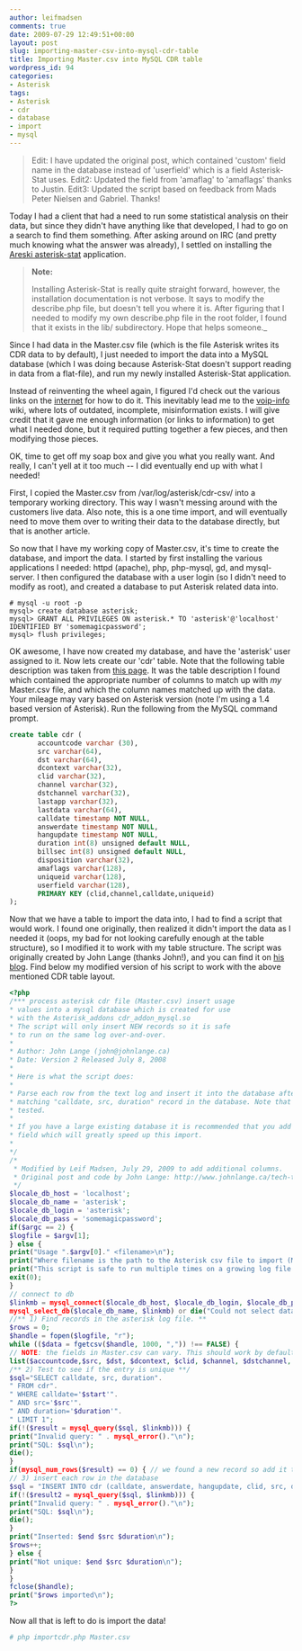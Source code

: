 ```yaml
---
author: leifmadsen
comments: true
date: 2009-07-29 12:49:51+00:00
layout: post
slug: importing-master-csv-into-mysql-cdr-table
title: Importing Master.csv into MySQL CDR table
wordpress_id: 94
categories:
- Asterisk
tags:
- Asterisk
- cdr
- database
- import
- mysql
---
```


> Edit: I have updated the original post, which contained 'custom' field name in the database instead of 'userfield' which is a field Asterisk-Stat uses.
> Edit2: Updated the field from 'amaflag' to 'amaflags' thanks to Justin.
> Edit3: Updated the script based on feedback from Mads Peter Nielsen and Gabriel. Thanks!

Today I had a client that had a need to run some statistical analysis on their data, but since they didn't have anything like that developed, I had to go on a search to find them something. After asking around on IRC (and pretty much knowing what the answer was already), I settled on installing the [Areski asterisk-stat](http://www.areski.net/asterisk-stat-v2/about.php) application.

> **Note:**
>
> Installing Asterisk-Stat is really quite straight forward, however, the installation documentation is not verbose. It says to modify the describe.php file, but doesn't tell you where it is. After figuring that I needed to modify my own describe.php file in the root folder, I found that it exists in the lib/ subdirectory. Hope that helps someone._

Since I had data in the Master.csv file (which is the file Asterisk writes its CDR data to by default), I just needed to import the data into a MySQL database (which I was doing because Asterisk-Stat doesn't support reading in data from a flat-file), and run my newly installed Asterisk-Stat application.

Instead of reinventing the wheel again, I figured I'd check out the various links on the [internet](http://www.wired.com/culture/lifestyle/news/2004/08/64596) for how to do it. This inevitably lead me to the [voip-info](http://www.voip-info.org) wiki, where lots of outdated, incomplete, misinformation exists. I will give credit that it gave me enough information (or links to information) to get what I needed done, but it required putting together a few pieces, and then modifying those pieces.

OK, time to get off my soap box and give you what you really want. And really, I can't yell at it too much -- I did eventually end up with what I needed!

First, I copied the Master.csv from /var/log/asterisk/cdr-csv/ into a temporary working directory. This way I wasn't messing around with the customers live data. Also note, this is a one time import, and will eventually need to move them over to writing their data to the database directly, but that is another article.

So now that I have my working copy of Master.csv, it's time to create the database, and import the data. I started by first installing the various applications I needed: httpd (apache), php, php-mysql, gd, and mysql-server. I then configured the database with a user login (so I didn't need to modify as root), and created a database to put Asterisk related data into.

```
# mysql -u root -p
mysql> create database asterisk;
mysql> GRANT ALL PRIVILEGES ON asterisk.* TO 'asterisk'@'localhost' IDENTIFIED BY 'somemagicpassword';
mysql> flush privileges;
```

OK awesome, I have now created my database, and have the 'asterisk' user assigned to it. Now lets create our 'cdr' table. Note that the following table description was taken from [this page](http://www.voip-info.org/wiki/view/Asterisk+CDR+csv+conversion+mysql). It was the table description I found which contained the appropriate number of columns to match up with *my* Master.csv file, and which the column names matched up with the data. Your mileage may vary based on Asterisk version (note I'm using a 1.4 based version of Asterisk). Run the following from the MySQL command prompt.

```sql
create table cdr (
       accountcode varchar (30),
       src varchar(64),
       dst varchar(64),
       dcontext varchar(32),
       clid varchar(32),
       channel varchar(32),
       dstchannel varchar(32),
       lastapp varchar(32),
       lastdata varchar(64),
       calldate timestamp NOT NULL,
       answerdate timestamp NOT NULL,
       hangupdate timestamp NOT NULL,
       duration int(8) unsigned default NULL,
       billsec int(8) unsigned default NULL,
       disposition varchar(32),
       amaflags varchar(128),
       uniqueid varchar(128),
       userfield varchar(128),
       PRIMARY KEY (clid,channel,calldate,uniqueid)
);
```

Now that we have a table to import the data into, I had to find a script that would work. I found one originally, then realized it didn't import the data as I needed it (oops, my bad for not looking carefully enough at the table structure), so I modified it to work with my table structure. The script was originally created by John Lange (thanks John!), and you can find it on [his blog](http://www.johnlange.ca/tech-tips/asterisk/asterisk-cdr-csv-mysql-import-v20/). Find below my modified version of his script to work with the above mentioned CDR table layout.

```php
<?php
/*** process asterisk cdr file (Master.csv) insert usage
* values into a mysql database which is created for use
* with the Asterisk_addons cdr_addon_mysql.so
* The script will only insert NEW records so it is safe
* to run on the same log over-and-over.
*
* Author: John Lange (john@johnlange.ca)
* Date: Version 2 Released July 8, 2008
*
* Here is what the script does:
*
* Parse each row from the text log and insert it into the database after testing for a
* matching "calldate, src, duration" record in the database. Note that not all fields are
* tested.
*
* If you have a large existing database it is recommended that you add an index to the calldate
* field which will greatly speed up this import.
*
*/
/*
 * Modified by Leif Madsen, July 29, 2009 to add additional columns.
 * Original post and code by John Lange: http://www.johnlange.ca/tech-tips/asterisk/asterisk-cdr-csv-mysql-import-v20/
 */
$locale_db_host = 'localhost';
$locale_db_name = 'asterisk';
$locale_db_login = 'asterisk';
$locale_db_pass = 'somemagicpassword';
if($argc == 2) {
$logfile = $argv[1];
} else {
print("Usage ".$argv[0]." <filename>\n");
print("Where filename is the path to the Asterisk csv file to import (Master.csv)\n");
print("This script is safe to run multiple times on a growing log file as it only imports records that are newer than the database\n");
exit(0);
}
// connect to db
$linkmb = mysql_connect($locale_db_host, $locale_db_login, $locale_db_pass) or die("Could not connect : " . mysql_error());
mysql_select_db($locale_db_name, $linkmb) or die("Could not select database $locale_db_name");
//** 1) Find records in the asterisk log file. **
$rows = 0;
$handle = fopen($logfile, "r");
while (($data = fgetcsv($handle, 1000, ",")) !== FALSE) {
// NOTE: the fields in Master.csv can vary. This should work by default on all installations but you may have to edit the next line to match your configuration
list($accountcode,$src, $dst, $dcontext, $clid, $channel, $dstchannel, $lastapp, $lastdata, $start, $answer, $end, $duration, $billsec, $disposition, $amaflags, $uniqueid, $userfield ) = $data;
/** 2) Test to see if the entry is unique **/
$sql="SELECT calldate, src, duration".
" FROM cdr".
" WHERE calldate='$start'".
" AND src='$src'".
" AND duration='$duration'".
" LIMIT 1";
if(!($result = mysql_query($sql, $linkmb))) {
print("Invalid query: " . mysql_error()."\n");
print("SQL: $sql\n");
die();
}
if(mysql_num_rows($result) == 0) { // we found a new record so add it to the DB
// 3) insert each row in the database
$sql = "INSERT INTO cdr (calldate, answerdate, hangupdate, clid, src, dst, dcontext, channel, dstchannel, lastapp, lastdata, duration, billsec, disposition, amaflags, accountcode, uniqueid, userfield) VALUES('$start', '$answer', '$end', '".mysql_real_escape_string($clid)."', '$src', '$dst', '$dcontext', '$channel', '$dstchannel', '$lastapp', '$lastdata', '$duration', '$billsec', '$disposition', '$amaflags', '$accountcode', '$uniqueid', '$userfield')";
if(!($result2 = mysql_query($sql, $linkmb))) {
print("Invalid query: " . mysql_error()."\n");
print("SQL: $sql\n");
die();
}
print("Inserted: $end $src $duration\n");
$rows++;
} else {
print("Not unique: $end $src $duration\n");
}
}
fclose($handle);
print("$rows imported\n");
?>
```

Now all that is left to do is import the data!

```bash
# php importcdr.php Master.csv
```
